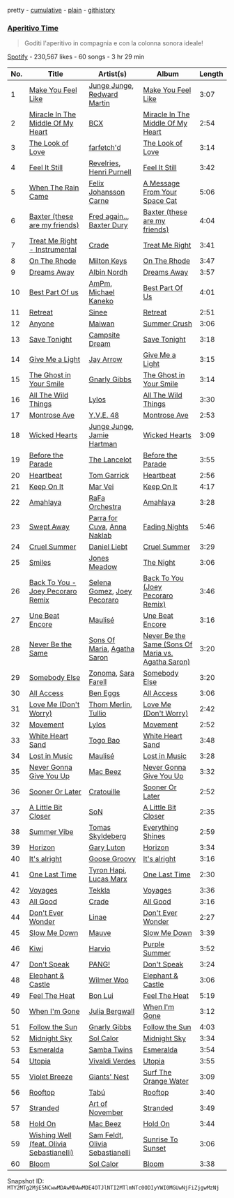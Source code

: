 pretty - [cumulative](/playlists/cumulative/37i9dQZF1DWZLhUfNQOQ1p.md) - [plain](/playlists/plain/37i9dQZF1DWZLhUfNQOQ1p) - [githistory](https://github.githistory.xyz/mackorone/spotify-playlist-archive/blob/main/playlists/plain/37i9dQZF1DWZLhUfNQOQ1p)

### [Aperitivo Time](https://open.spotify.com/playlist/37i9dQZF1DWZLhUfNQOQ1p)

> Goditi l'aperitivo in compagnia e con la colonna sonora ideale!

[Spotify](https://open.spotify.com/user/spotify) - 230,567 likes - 60 songs - 3 hr 29 min

| No. | Title | Artist(s) | Album | Length |
|---|---|---|---|---|
| 1 | [Make You Feel Like](https://open.spotify.com/track/1AmM6S2tTt7j1IEmye5eWL) | [Junge Junge](https://open.spotify.com/artist/721T2PETMLaAkijbYu05VD), [Redward Martin](https://open.spotify.com/artist/2WnWBVe8DzF0qpstAxddn2) | [Make You Feel Like](https://open.spotify.com/album/4YWN7kOFGK0z8XWluklKtU) | 3:07 |
| 2 | [Miracle In The Middle Of My Heart](https://open.spotify.com/track/144AU6jf1J8fl0wLaQw4e8) | [BCX](https://open.spotify.com/artist/0g8dyAYXMj72hIsb8ttK32) | [Miracle In The Middle Of My Heart](https://open.spotify.com/album/0JqOjZEbmUwV4k7QIHnOPG) | 2:54 |
| 3 | [The Look of Love](https://open.spotify.com/track/0qNZFUSRdjlELqeyxegq6A) | [farfetch'd](https://open.spotify.com/artist/5xQaB2JfKU3pi6IqRsHy4G) | [The Look of Love](https://open.spotify.com/album/0R02lR8xPS4sCXZMSDoLEf) | 3:14 |
| 4 | [Feel It Still](https://open.spotify.com/track/4J0KBaH6ZJh0dVqc7XlYT6) | [Revelries](https://open.spotify.com/artist/7KigP1NA8s7IiVIxP5ndwJ), [Henri Purnell](https://open.spotify.com/artist/7cyJzgiJTXR3hf62l5zLOr) | [Feel It Still](https://open.spotify.com/album/2DeswM9o7EwLJFlaVXQi6t) | 3:42 |
| 5 | [When The Rain Came](https://open.spotify.com/track/4MPDnIwhYbwqnQzkHKDp3h) | [Felix Johansson Carne](https://open.spotify.com/artist/5tb6pZdgWLr5oHOlSgtiqk) | [A Message From Your Space Cat](https://open.spotify.com/album/595Vz1BEE85V5qZFY5beiD) | 5:06 |
| 6 | [Baxter \(these are my friends\)](https://open.spotify.com/track/6Orwi1oYLckpnBF7NbCbrg) | [Fred again..](https://open.spotify.com/artist/4oLeXFyACqeem2VImYeBFe), [Baxter Dury](https://open.spotify.com/artist/0EgHhNmWcjusA7F2heSD0O) | [Baxter \(these are my friends\)](https://open.spotify.com/album/4JZi9eNgVdTUIoC1qMYmXz) | 4:04 |
| 7 | [Treat Me Right \- Instrumental](https://open.spotify.com/track/7AFImE2Z2j8orgVVc5MgoM) | [Crade](https://open.spotify.com/artist/0sv3Ei5QResLibVKGeW1HM) | [Treat Me Right](https://open.spotify.com/album/5bmQcoWunv50RmZmNMj858) | 3:41 |
| 8 | [On The Rhode](https://open.spotify.com/track/2U6xRL9locnLYWFJVCgFkn) | [Milton Keys](https://open.spotify.com/artist/3aIodStjj8tDqIshTdX78h) | [On The Rhode](https://open.spotify.com/album/3KnzouLLc8NsQbya3u0Yd6) | 3:47 |
| 9 | [Dreams Away](https://open.spotify.com/track/0R9WmKhiwdJjRBOkGK1XQ4) | [Albin Nordh](https://open.spotify.com/artist/487I47oTYPGiqAwO6yuved) | [Dreams Away](https://open.spotify.com/album/04iUPOlqZk4toyXcRKaite) | 3:57 |
| 10 | [Best Part Of us](https://open.spotify.com/track/0t8zIi7cwdADvWmkIWE1sp) | [AmPm](https://open.spotify.com/artist/5Xcbv83o11Ez2XPHa1n8Pf), [Michael Kaneko](https://open.spotify.com/artist/36a3BbcVBJMiBGeHzpAxHb) | [Best Part Of Us](https://open.spotify.com/album/431OaLkgYn4TJU2JynSAJm) | 4:01 |
| 11 | [Retreat](https://open.spotify.com/track/03Ea1zretFckOySx9Vb6db) | [Sinee](https://open.spotify.com/artist/51m5eelgEze59Y7Llef5o7) | [Retreat](https://open.spotify.com/album/6o9yafKaNEdM5nxKtA2WyC) | 2:51 |
| 12 | [Anyone](https://open.spotify.com/track/2jdObkXiyca07k9r6UwqaL) | [Maiwan](https://open.spotify.com/artist/7Bv1SZbrpTYQixKfQgCzsI) | [Summer Crush](https://open.spotify.com/album/7u3rOTDTne8OfLdo79a0Go) | 3:06 |
| 13 | [Save Tonight](https://open.spotify.com/track/0DCjHnHogCFxuqrOZr6Bev) | [Campsite Dream](https://open.spotify.com/artist/69VkQLf4DH7GJ68BCDOPKL) | [Save Tonight](https://open.spotify.com/album/4wh4tP75sFxIjXEKaCoQu0) | 3:18 |
| 14 | [Give Me a Light](https://open.spotify.com/track/6dnPMrlvN8w1KIgV8pb9Gu) | [Jay Arrow](https://open.spotify.com/artist/3cAD80R4qsZOlYVPi9xN89) | [Give Me a Light](https://open.spotify.com/album/3xeGedO2mQCVHzO4WiC0WA) | 3:15 |
| 15 | [The Ghost in Your Smile](https://open.spotify.com/track/63FttXBXFyghH7q9CVIjcW) | [Gnarly Gibbs](https://open.spotify.com/artist/2Zl0BC5X9r7hSxWAF52XfJ) | [The Ghost in Your Smile](https://open.spotify.com/album/3XanT5R6MH4AeDbSn5hJVa) | 3:14 |
| 16 | [All The Wild Things](https://open.spotify.com/track/6dts1ns58gm8pXv8EnJaYZ) | [Lylos](https://open.spotify.com/artist/5atRFMjItKzpYWYW1yVMoR) | [All The Wild Things](https://open.spotify.com/album/6cgWG2hgYYjxfx7MH5lYrc) | 3:30 |
| 17 | [Montrose Ave](https://open.spotify.com/track/1kFu2TuUmsARXGYc2eYXiC) | [Y.V.E\. 48](https://open.spotify.com/artist/5zSWGyWE5d0PYaYrtdVwOz) | [Montrose Ave](https://open.spotify.com/album/38FmGb1NtDyPwZtHHoL8x5) | 2:53 |
| 18 | [Wicked Hearts](https://open.spotify.com/track/0iYdflVjQStuXFDspvUFrp) | [Junge Junge](https://open.spotify.com/artist/721T2PETMLaAkijbYu05VD), [Jamie Hartman](https://open.spotify.com/artist/1B4yu7LuLM9Y5YislMFPwo) | [Wicked Hearts](https://open.spotify.com/album/1NJTTkpZZoPGaCv3V7Q8pk) | 3:09 |
| 19 | [Before the Parade](https://open.spotify.com/track/59toTGL3M0Qyhl8UsWlZbM) | [The Lancelot](https://open.spotify.com/artist/3wy6NtyqVhXqpm32LHZNNJ) | [Before the Parade](https://open.spotify.com/album/1KuuarXiaBMsTySJ3IFB8J) | 3:55 |
| 20 | [Heartbeat](https://open.spotify.com/track/5R6YdiE4n2U1SVQ2UgIcqK) | [Tom Garrick](https://open.spotify.com/artist/6pornfCIACcxUzhUcbDBFc) | [Heartbeat](https://open.spotify.com/album/2C5N1RcQcaY3Fx5Q3kiWkk) | 2:56 |
| 21 | [Keep On It](https://open.spotify.com/track/3Wwmq8WUjZoDmzcZ5EJriJ) | [Mar Vei](https://open.spotify.com/artist/1oobYLromCfJh2nx8pfZiI) | [Keep On It](https://open.spotify.com/album/4KID8UGDvhjy4hovwiBAWJ) | 4:17 |
| 22 | [Amahlaya](https://open.spotify.com/track/3j4EQU3yN45Ai6wyAi9ou1) | [RaFa Orchestra](https://open.spotify.com/artist/1Rjd6BlZRbO3RVubcxvips) | [Amahlaya](https://open.spotify.com/album/4CsTJUpctD7bqZLgXujIeD) | 3:28 |
| 23 | [Swept Away](https://open.spotify.com/track/78YxzNOYX8D4kcct5G8fcf) | [Parra for Cuva](https://open.spotify.com/artist/238y1dKPtMeFEpX3Y6H1Vr), [Anna Naklab](https://open.spotify.com/artist/6vNe5MINTo5QZyR08sBOBA) | [Fading Nights](https://open.spotify.com/album/51ICSJv35BaLYkYHVKJfkA) | 5:46 |
| 24 | [Cruel Summer](https://open.spotify.com/track/4sI7exQBHsJ1NRwjJqWRo2) | [Daniel Liebt](https://open.spotify.com/artist/70tutLzvBrNYvlvuVanzI9) | [Cruel Summer](https://open.spotify.com/album/6ZudtFGegLxFJx8KQX40Yk) | 3:29 |
| 25 | [Smiles](https://open.spotify.com/track/2mO1SkhHswRTVKkuC4ou4M) | [Jones Meadow](https://open.spotify.com/artist/3MK71khOrqZwGpyfYzwKXR) | [The Night](https://open.spotify.com/album/3CMGHBzxZ3zelIEgQ8yjiV) | 3:06 |
| 26 | [Back To You \- Joey Pecoraro Remix](https://open.spotify.com/track/216afVgCJWieLyqPDwziwq) | [Selena Gomez](https://open.spotify.com/artist/0C8ZW7ezQVs4URX5aX7Kqx), [Joey Pecoraro](https://open.spotify.com/artist/44insiIQApkRaCMIbuaISJ) | [Back To You \(Joey Pecoraro Remix\)](https://open.spotify.com/album/5YOxoeO5DRUWEBbDt9A3jU) | 3:46 |
| 27 | [Une Beat Encore](https://open.spotify.com/track/1IcvRPjADDdJVqraXMk5W0) | [Maulisé](https://open.spotify.com/artist/00Z5AOJft0KxS7v35Btgm1) | [Une Beat Encore](https://open.spotify.com/album/2LZbXiTsLFaX6tiERnEYfu) | 3:16 |
| 28 | [Never Be the Same](https://open.spotify.com/track/2oIFFx2csg2lxgOhLDrd70) | [Sons Of Maria](https://open.spotify.com/artist/2SfhiNVhk8w8xCQ89P3NPU), [Agatha Saron](https://open.spotify.com/artist/7w6sRUIg45gPBfa6d2vvYO) | [Never Be the Same \(Sons Of Maria vs\. Agatha Saron\)](https://open.spotify.com/album/2a6WTjGTEKetqEjGUkRk4U) | 3:20 |
| 29 | [Somebody Else](https://open.spotify.com/track/6UW9S0skvWZ9PUvLti7aZP) | [Zonoma](https://open.spotify.com/artist/5UrrQCLgSkyFRo0I59nXWH), [Sara Farell](https://open.spotify.com/artist/39S7Y72G0tdDPy2INGFicV) | [Somebody Else](https://open.spotify.com/album/4Nrw8ETybU3f1SFV2aEhfB) | 3:20 |
| 30 | [All Access](https://open.spotify.com/track/47lv0fs01NLcygKcnD9PFX) | [Ben Eggs](https://open.spotify.com/artist/2Oe8Eh7oyLV1CfJ8UjJ9Qd) | [All Access](https://open.spotify.com/album/2yghC1izlXbRMLXAvuZnPg) | 3:06 |
| 31 | [Love Me \(Don't Worry\)](https://open.spotify.com/track/6pi7j1y3hVecCmLsYwSLUx) | [Thom Merlin](https://open.spotify.com/artist/0N6fCdc4H9CuUysWoCb9FC), [Tullio](https://open.spotify.com/artist/3LbMrfAq8YnMksyS3H5zWD) | [Love Me \(Don't Worry\)](https://open.spotify.com/album/1XCgs6q5reDYnPAC7pNF7l) | 2:42 |
| 32 | [Movement](https://open.spotify.com/track/6WKynwuNv6tsxlFsnWYkQn) | [Lylos](https://open.spotify.com/artist/5atRFMjItKzpYWYW1yVMoR) | [Movement](https://open.spotify.com/album/1uuViGWUYCNyHgaTan5oVk) | 2:52 |
| 33 | [White Heart Sand](https://open.spotify.com/track/0L0A2JQesE17iqjuEQDfiW) | [Togo Bao](https://open.spotify.com/artist/6iLiH4i8sPHd7x1RvS5Fqn) | [White Heart Sand](https://open.spotify.com/album/5yX6p6KpVVS9iPjWAKFrxd) | 3:48 |
| 34 | [Lost in Music](https://open.spotify.com/track/5HTIpHpGL1GJDxEpyaipK9) | [Maulisé](https://open.spotify.com/artist/00Z5AOJft0KxS7v35Btgm1) | [Lost in Music](https://open.spotify.com/album/4Q3jOD21FwVdIHrKHQQJIG) | 3:28 |
| 35 | [Never Gonna Give You Up](https://open.spotify.com/track/5fnDDcjcXKUvJ6iSnpiU0v) | [Mac Beez](https://open.spotify.com/artist/4BlBvAGQrqv3vWmx8GWTds) | [Never Gonna Give You Up](https://open.spotify.com/album/1fWMQOAKIqdgzQgE311HK8) | 3:32 |
| 36 | [Sooner Or Later](https://open.spotify.com/track/2uuRWIn5mIcM7ptvk8lxbp) | [Cratouille](https://open.spotify.com/artist/71bT9EEHGRQNqKHVwS1kdR) | [Sooner Or Later](https://open.spotify.com/album/0cqf7LPBl6kQqNOcCjciky) | 2:52 |
| 37 | [A Little Bit Closer](https://open.spotify.com/track/64MkGYueWHp46dfPtdlZ9p) | [SoN](https://open.spotify.com/artist/4UD8MDe0kMu0QPtMUzeaEE) | [A Little Bit Closer](https://open.spotify.com/album/7qt0giCmuYIsQy7w6dkZbn) | 2:35 |
| 38 | [Summer Vibe](https://open.spotify.com/track/1yt8EixTRCkF6TNPpqJ3Dv) | [Tomas Skyldeberg](https://open.spotify.com/artist/3yeLWKlxZaq5grWz85s0Ef) | [Everything Shines](https://open.spotify.com/album/30bj9NZcR0IteDzn5zvsx7) | 2:59 |
| 39 | [Horizon](https://open.spotify.com/track/2N8p2yGBNM0SLlSaCDxhk0) | [Gary Luton](https://open.spotify.com/artist/5jSovYGyrvQl5vb5PmOdo4) | [Horizon](https://open.spotify.com/album/2MxDGKoBMLeiwyLMGxGmlK) | 3:34 |
| 40 | [It's alright](https://open.spotify.com/track/4S1ApI9K5p6mAW1aKQ6f9d) | [Goose Groovy](https://open.spotify.com/artist/5g7RMNd1zbiT8yisqse8dA) | [It's alright](https://open.spotify.com/album/7cWCWMMAcUGHDEfcMgCJML) | 3:16 |
| 41 | [One Last Time](https://open.spotify.com/track/70FH1owOXIQKDV50Xzlgff) | [Tyron Hapi](https://open.spotify.com/artist/5aSBbBUbArJfyNKDg4KS1I), [Lucas Marx](https://open.spotify.com/artist/0byRxHbgxjX6AG33hitWAV) | [One Last Time](https://open.spotify.com/album/1DsUHDsuR9GlDjbZe4QOIX) | 2:30 |
| 42 | [Voyages](https://open.spotify.com/track/1QwwJPHlJ26QBkpugTwqqG) | [Tekkla](https://open.spotify.com/artist/76o3uKSJd1sNG1SobShuvz) | [Voyages](https://open.spotify.com/album/2CFaWHNK7iPlUlVr0PR1SG) | 3:36 |
| 43 | [All Good](https://open.spotify.com/track/7szWO6GcxVU1lkWWLfpeyI) | [Crade](https://open.spotify.com/artist/0sv3Ei5QResLibVKGeW1HM) | [All Good](https://open.spotify.com/album/74Nnte7VwlaN2zfqX7OL2G) | 3:16 |
| 44 | [Don't Ever Wonder](https://open.spotify.com/track/3yAZcVAti6seA6BbfV4sv6) | [Linae](https://open.spotify.com/artist/4ujgXGDzu9zW8ESDYPQ0t4) | [Don't Ever Wonder](https://open.spotify.com/album/1n6LUJOVA4mjgVLCkjHRjG) | 2:27 |
| 45 | [Slow Me Down](https://open.spotify.com/track/7mgNqxpTacR6b338g5dEsA) | [Mauve](https://open.spotify.com/artist/4H6XYH7PhoJXhD45W93wkh) | [Slow Me Down](https://open.spotify.com/album/6G6J9h3VIXK36rmAIa8EL3) | 3:39 |
| 46 | [Kiwi](https://open.spotify.com/track/7Cv5wO85eL2sc7KpXTrIlM) | [Harvio](https://open.spotify.com/artist/0VCoyPtLDeOvxwvHeCX7Jx) | [Purple Summer](https://open.spotify.com/album/6k4cdjwYJ7qm7n1g5CcMV7) | 3:52 |
| 47 | [Don't Speak](https://open.spotify.com/track/14JpNHRsVrYoxHU7kecJq9) | [PANG!](https://open.spotify.com/artist/6TlN75Ns66CyxBuZ7i3TK3) | [Don't Speak](https://open.spotify.com/album/5EtAJ0fuZt5IPd3dOIPDaD) | 3:24 |
| 48 | [Elephant & Castle](https://open.spotify.com/track/694EKGkpww46ejk4jyzYM0) | [Wilmer Woo](https://open.spotify.com/artist/6vaY3CMHKyCfQ4JKsg9mJk) | [Elephant & Castle](https://open.spotify.com/album/7kRY9tH9BPnAQ9eoA0bs6v) | 3:06 |
| 49 | [Feel The Heat](https://open.spotify.com/track/20USnYqI2EWN1fLBD2PF0i) | [Bon Lui](https://open.spotify.com/artist/2NORrxtxRnvCca00Mb2CPg) | [Feel The Heat](https://open.spotify.com/album/0KND8xyCtHZVfexgG0ZQR6) | 5:19 |
| 50 | [When I'm Gone](https://open.spotify.com/track/5KnvOIDN3m5e7A09oa578x) | [Julia Bergwall](https://open.spotify.com/artist/5gdO1cvqTN17AuyLUvC2hD) | [When I'm Gone](https://open.spotify.com/album/1AabiQu9nl7ts9NPNalWSI) | 3:12 |
| 51 | [Follow the Sun](https://open.spotify.com/track/2l9sq19u99ZE4zhwNlH8yS) | [Gnarly Gibbs](https://open.spotify.com/artist/2Zl0BC5X9r7hSxWAF52XfJ) | [Follow the Sun](https://open.spotify.com/album/5ytX4AAhZLaWPHnwArJXtt) | 4:03 |
| 52 | [Midnight Sky](https://open.spotify.com/track/7JuGl6cntiqvXVgXJFSggk) | [Sol Calor](https://open.spotify.com/artist/5CUXWZ485yE6im34MWIvoj) | [Midnight Sky](https://open.spotify.com/album/72AzT3iBNMbwKTbr0gSuqg) | 3:34 |
| 53 | [Esmeralda](https://open.spotify.com/track/4HHGxBEC3WOwmXLo6sQx1e) | [Samba Twins](https://open.spotify.com/artist/3gad2wOabFsw6YHJihoQ1X) | [Esmeralda](https://open.spotify.com/album/4ycnduaxkoNeXSVfAVNmT0) | 3:54 |
| 54 | [Utopia](https://open.spotify.com/track/4L5wjbPOZW2p77kngbEybM) | [Vivaldi Verdes](https://open.spotify.com/artist/1sxGUTRysHEjfQ0NKMrwUc) | [Utopia](https://open.spotify.com/album/0xZ6LdenoJyCdLM65sQJCa) | 3:55 |
| 55 | [Violet Breeze](https://open.spotify.com/track/7jONoiyFISdmZT2zneg6sY) | [Giants' Nest](https://open.spotify.com/artist/31WBcBz5f7Od21JVn20Ajn) | [Surf The Orange Water](https://open.spotify.com/album/2x9HwBSuF6CrkPu2Akh1lQ) | 3:09 |
| 56 | [Rooftop](https://open.spotify.com/track/2kFkb913w3d49GBzdXqarM) | [Tabú](https://open.spotify.com/artist/3ixqu2cJbIKBGVVmAd9KY3) | [Rooftop](https://open.spotify.com/album/3vjgqeZ3T1cDCY0RJnjAMD) | 3:40 |
| 57 | [Stranded](https://open.spotify.com/track/5Guana9cMolXSB28I8NG7w) | [Art of November](https://open.spotify.com/artist/1jLcY4U2jXPcyzUg6FANBq) | [Stranded](https://open.spotify.com/album/1h2qxdjCHwe1KmiDPOi3CT) | 3:49 |
| 58 | [Hold On](https://open.spotify.com/track/7KKfvDIIyl6tqeXADXah6W) | [Mac Beez](https://open.spotify.com/artist/4BlBvAGQrqv3vWmx8GWTds) | [Hold On](https://open.spotify.com/album/2ZFRC28tWKrAIQtbTIaWAC) | 3:44 |
| 59 | [Wishing Well \(feat\. Olivia Sebastianelli\)](https://open.spotify.com/track/7uqS1gGcgWD0wiiKttEmyp) | [Sam Feldt](https://open.spotify.com/artist/20gsENnposVs2I4rQ5kvrf), [Olivia Sebastianelli](https://open.spotify.com/artist/0DCRUk25XIiRFiNtiuR8OR) | [Sunrise To Sunset](https://open.spotify.com/album/4QyylR4pPcWRpp3U2gkPcd) | 3:06 |
| 60 | [Bloom](https://open.spotify.com/track/0mi3tBUwtdYwXCFdZ6QHAZ) | [Sol Calor](https://open.spotify.com/artist/5CUXWZ485yE6im34MWIvoj) | [Bloom](https://open.spotify.com/album/6DRSizkWFTohOLptBgR2cT) | 3:38 |

Snapshot ID: `MTY2MTg2MjE5NCwwMDAwMDAwMDE4OTJlNTI2MTlmNTc0ODIyYWI0MGUwNjFiZjgwMzNj`
